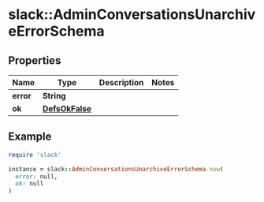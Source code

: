 # slack::AdminConversationsUnarchiveErrorSchema

## Properties

| Name | Type | Description | Notes |
| ---- | ---- | ----------- | ----- |
| **error** | **String** |  |  |
| **ok** | [**DefsOkFalse**](DefsOkFalse.md) |  |  |

## Example

```ruby
require 'slack'

instance = slack::AdminConversationsUnarchiveErrorSchema.new(
  error: null,
  ok: null
)
```


